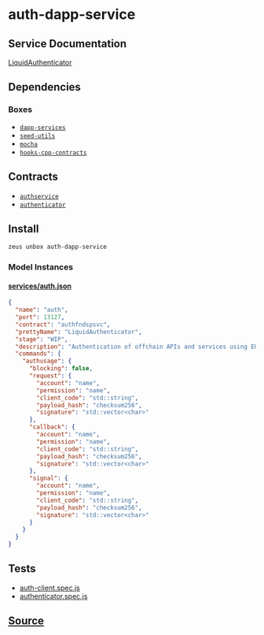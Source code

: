 
auth-dapp-service
====================






## Service Documentation
[LiquidAuthenticator](../../services/auth-service.md)
## Dependencies
### Boxes
* [`dapp-services`](dapp-services.md)
* [`seed-utils`](seed-utils.md)
* [`mocha`](mocha.md)
* [`hooks-cpp-contracts`](hooks-cpp-contracts.md)



## Contracts
* [`authservice`](https://github.com/liquidapps-io/zeus-sdk/tree/master/boxes/groups/services/auth-dapp-service/contracts/eos/dappservices/_auth_impl.hpp)
* [`authenticator`](https://github.com/liquidapps-io/zeus-sdk/tree/master/boxes/groups/services/auth-dapp-service/contracts/eos/authenticator)
## Install
```bash
zeus unbox auth-dapp-service
```










### Model Instances
#### [services/auth.json](https://github.com/liquidapps-io/zeus-sdk/tree/master/boxes/groups/services/auth-dapp-service/models/dapp-services/auth.json)
```json
{
  "name": "auth",
  "port": 13127,
  "contract": "authfndspsvc",
  "prettyName": "LiquidAuthenticator",
  "stage": "WIP",
  "description": "Authentication of offchain APIs and services using EOSIO permissions and contract",
  "commands": {
    "authusage": {
      "blocking": false,
      "request": {
        "account": "name",
        "permission": "name",
        "client_code": "std::string",
        "payload_hash": "checksum256",
        "signature": "std::vector<char>"
      },
      "callback": {
        "account": "name",
        "permission": "name",
        "client_code": "std::string",
        "payload_hash": "checksum256",
        "signature": "std::vector<char>"
      },
      "signal": {
        "account": "name",
        "permission": "name",
        "client_code": "std::string",
        "payload_hash": "checksum256",
        "signature": "std::vector<char>"
      }
    }
  }
}
```
## Tests 
* [auth-client.spec.js](https://github.com/liquidapps-io/zeus-sdk/tree/master/boxes/groups/services/auth-dapp-service/test/auth-client.spec.js)
* [authenticator.spec.js](https://github.com/liquidapps-io/zeus-sdk/tree/master/boxes/groups/services/auth-dapp-service/test/authenticator.spec.js)
## [Source](https://github.com/liquidapps-io/zeus-sdk/tree/master/boxes/groups/services/auth-dapp-service)